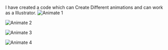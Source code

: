 I have created a code which can Create Different animations and can work as a Illustrator.
![Animate 1](https://static.javatpoint.com/tutorial/python-turtle/images/python-turtle-programming27.png)


![Animate 2]([https://static.javatpoint.com/tutorial/python-turtle/images/python-turtle-programming27.png](https://people.duke.edu/~tkb13/courses/ncsu-csc230/homework/6/instr-expected-results/expected-I05.png))

![Animate 3](https://encrypted-tbn0.gstatic.com/images?q=tbn:ANd9GcSnLv_d8aaoStcIlx-bAfEESnjc9kOVlypAb307l4RHnzg4T98vAEoLqN65S-ALkhN2VpA&usqp=CAU)

![Animate 4]([https://static.javatpoint.com/tutorial/python-turtle/images/python-turtle-programming27.png](https://encrypted-tbn0.gstatic.com/images?q=tbn:ANd9GcTLiPbR7Fsq2HrLmiXq5GB7kS7ujFqUs9DZUQ&usqp=CAU)https://encrypted-tbn0.gstatic.com/images?q=tbn:ANd9GcTLiPbR7Fsq2HrLmiXq5GB7kS7ujFqUs9DZUQ&usqp=CAU)

